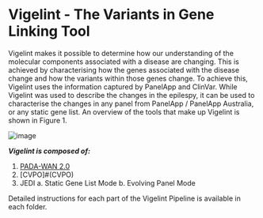 <h1> Vigelint - The Variants in Gene Linking Tool </h1>

Vigelint makes it possible to determine how our understanding of the molecular components associated with a disease are changing. This is achieved by characterising how the genes associated with the disease change and how the variants within those genes change. To achieve this, Vigelint uses the information captured by PanelApp and ClinVar. While Vigelint was used to describe the changes in the epilespy, it can be used to characterise the changes in any panel from PanelApp / PanelApp Australia, or any static gene list. An overview of the tools that make up Vigelint is shown in Figure 1.

![image](https://github.com/MedicalGenomicsLab/Vigelint/assets/15273099/b83900f9-cf7d-4ab7-b410-7209ce9dafbe)

***Vigelint is composed of:***
1. [PADA-WAN 2.0](#PADA-WAN)
2. [CVPO]#(CVPO)
3. JEDI
   a. Static Gene List Mode
   b. Evolving Panel Mode

Detailed instructions for each part of the Vigelint Pipeline is available in each folder. 
